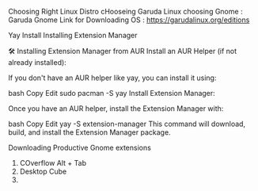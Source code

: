 Choosing Right Linux Distro 
cHooseing Garuda Linux 
choosing Gnome : Garuda Gnome 
Link for Downloading OS : https://garudalinux.org/editions



Yay Install 
Installing Extension Manager 

🛠️ Installing Extension Manager from AUR
Install an AUR Helper (if not already installed):

If you don't have an AUR helper like yay, you can install it using:

bash
Copy
Edit
sudo pacman -S yay
Install Extension Manager:

Once you have an AUR helper, install the Extension Manager with:

bash
Copy
Edit
yay -S extension-manager
This command will download, build, and install the Extension Manager package.

Downloading Productive Gnome extensions 
1. COverflow Alt + Tab
2. Desktop Cube
3. 
